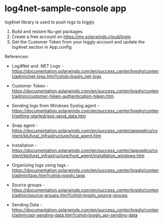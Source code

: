 # log4net-sample-console app
log4net library is used to push logs to loggly

1. Build and restore Nu-get packages.
2. Create a free account on https://my.solarwinds.cloud/login
3. Get the Customer Token from your loggly account and update the log4net section in App.config

References:
* Log4Net and .NET Logs - https://documentation.solarwinds.com/en/success_center/loggly/content/admin/net-logs.htm?cshid=loggly_net-logs

* Customer Token - https://documentation.solarwinds.com/en/success_center/loggly/content/admin/customer-token-authentication-token.htm

* Sending logs from Windows Syslog agent - https://documentation.solarwinds.com/en/success_center/loggly/content/getting-started/gsg-send_data.htm

* Snap agent - https://documentation.solarwinds.com/en/success_center/appoptics/content/kb/host_infrastructure/host_agent.htm

* Installation - https://documentation.solarwinds.com/en/success_center/appoptics/content/kb/host_infrastructure/host_agent/installation_windows.htm

* Organizing logs using tags - https://documentation.solarwinds.com/en/success_center/loggly/content/admin/tags.htm?cshid=loggly_tags

* Source groups - https://documentation.solarwinds.com/en/success_center/loggly/content/admin/source-groups.htm?cshid=loggly_source-groups

* Sending Data - https://documentation.solarwinds.com/en/success_center/loggly/content/admin/api-sending-data.htm?cshid=loggly_api-sending-data

